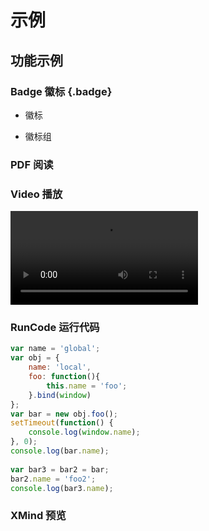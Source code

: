 # 示例

## 功能示例

### Badge 徽标 {.badge}

- 徽标

<Badge type="tip" text="徽标" />

<Badge type="tip" text="上徽标" vertical="top"/>

<Badge type="tip" text="下徽标" vertical="bottom" />

- 徽标组

<Badges :content="[{text:'Vue'}, {text:'React'}, {text: 'SolidJS'}]" />

### PDF 阅读

<Pdf src="/韩立刚计算机网络/第01章 介绍计算机网络.pdf" />

### Video 播放

<VideoPlayer src="https://static.smartisanos.cn/common/video/smartisan-tnt-jianguo.mp4"/>

![video](https://static.smartisanos.cn/common/video/smartisan-tnt-jianguo.mp4)

### RunCode 运行代码

```js run
var name = 'global';
var obj = {
    name: 'local',
    foo: function(){
        this.name = 'foo';
    }.bind(window)
};
var bar = new obj.foo();
setTimeout(function() {
    console.log(window.name);
}, 0);
console.log(bar.name);
  
var bar3 = bar2 = bar;
bar2.name = 'foo2';
console.log(bar3.name);
```

### XMind 预览

<XMindViewer src="/mind/vue源码流程.xmind"/>
